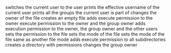 switches the current user to the user
prints the effective username of the current user
prints all the groups the current user is part of
changes the owner of the file
creates an empty file
adds execute permission to the owner
execute permission to the owner and the group owner
adds execution permission to the owner, the group owner and the other users
sets the permission to the file
sets the mode of the file
sets the mode of the file same as another file mode
adds execute permission to all subdirectories
creates a directory with permissions
changes the group owner

